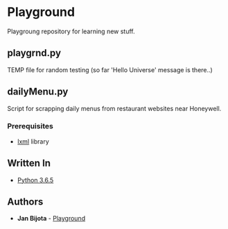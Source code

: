 # Playground
Playgroung repository for learning new stuff.

## playgrnd.py
TEMP file for random testing (so far 'Hello Universe' message is there..)

## dailyMenu.py
Script for scrapping daily menus from restaurant websites near Honeywell.

### Prerequisites
* [lxml](https://pypi.org/project/lxml/) library

## Written In
* [Python 3.6.5](https://docs.python.org/3/)

## Authors
* **Jan Bijota** - [Playground](https://github.com/botisko/playgrnd/)
